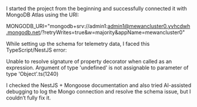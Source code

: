 I started the project from the beginning and successfully connected it with MongoDB Atlas using the URI:

MONGODB_URI="mongodb+srv://admin1:admin1@mewancluster0.yvhcdwh.mongodb.net/?retryWrites=true&w=majority&appName=mewancluster0"

While setting up the schema for telemetry data, I faced this TypeScript/NestJS error:

Unable to resolve signature of property decorator when called as an expression.
Argument of type 'undefined' is not assignable to parameter of type 'Object'.ts(1240)

I checked the NestJS + Mongoose documentation and also tried AI-assisted debugging to log the Mongo connection and resolve the schema issue, but I couldn’t fully fix it.
